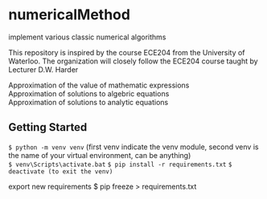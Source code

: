 # numericalMethod
implement various classic numerical algorithms 

This repository is inspired by the course ECE204 from the University of Waterloo. The organization will closely follow the ECE204 course taught by Lecturer D.W. Harder

Approximation of the value of mathematic expressions<br>
Approximation of solutions to algebric equations<br>
Approximation of solutions to analytic equations<br>

## Getting Started
`$ python -m venv venv` (first venv indicate the venv module, second venv is the name of your virtual environment, can be anything)<br>
`$ venv\Scripts\activate.bat`
`$ pip install -r requirements.txt`
`$ deactivate (to exit the venv)`

export new requirements
$ pip freeze > requirements.txt
